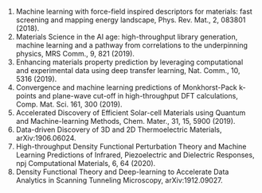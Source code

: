 1. Machine learning with force-field inspired descriptors for materials: fast screening and mapping energy landscape, Phys. Rev. Mat., 2, 083801 (2018).
2. Materials Science in the AI age: high-throughput library generation, machine learning and a pathway from correlations to the underpinning physics, MRS Comm., 9, 821 (2019).
3. Enhancing materials property prediction by leveraging computational and experimental data using deep transfer learning, Nat. Comm., 10, 5316 (2019).
4. Convergence and machine learning predictions of Monkhorst-Pack k-points and plane-wave cut-off in high-throughput DFT calculations, Comp. Mat. Sci. 161, 300 (2019).
5. Accelerated Discovery of Efficient Solar-cell Materials using Quantum and Machine-learning Methods, Chem. Mater., 31, 15, 5900 (2019).
6. Data-driven Discovery of 3D and 2D Thermoelectric Materials, arXiv:1906.06024.
7. High-throughput Density Functional Perturbation Theory and Machine Learning Predictions of Infrared, Piezoelectric and Dielectric Responses, npj Computational Materials, 6, 64 (2020).
8.  Density Functional Theory and Deep-learning to Accelerate Data Analytics in Scanning Tunneling Microscopy, arXiv:1912.09027.
